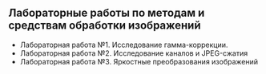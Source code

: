 ## Лабораторные работы по методам и средствам обработки изображений
- Лабораторная работа №1. Исследование гамма-коррекции.
- Лабораторная работа №2. Исследование каналов и JPEG-сжатия
- Лабораторная работа №3. Яркостные преобразования изображений
